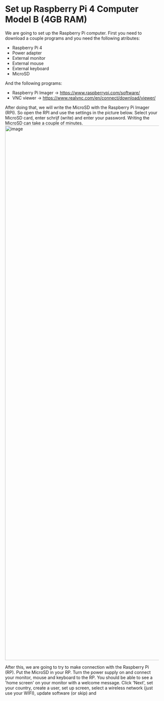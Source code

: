 # Set up Raspberry Pi 4 Computer Model B (4GB RAM)

We are going to set up the Raspberry Pi computer. First you need to download a couple programs and you need the following atributes: 
- Raspberry Pi 4
- Power adapter 
- External monitor
- External mouse 
- External keyboard
- MicroSD

And the following programs: 
- Raspberry Pi Imager -> https://www.raspberrypi.com/software/
- VNC viewer -> https://www.realvnc.com/en/connect/download/viewer/

After doing that, we will write the MicroSD with the Raspberry Pi Imager (RPI). So open the RPI and use the settings in the picture below. Select your MicroSD card, enter schrijf (write) and enter your password. Writing the MicroSD can take a couple of minutes. 
<img width="1746" alt="image" src="https://user-images.githubusercontent.com/124690871/233610308-61a06d19-9cc7-48f0-892e-fe233bfb0d20.png">

After this, we are going to try to make connection with the Raspberry Pi (RP). Put the MicroSD in your RP. Turn the power supply on and connect your monitor, mouse and keyboard to the RP. 
You should be able to see a 'home screen' on your monitor with a welcome message. Click 'Next', set your country, create a user, set up screen, select a wireless network (just use your WIFI), update software (or skip) and 
